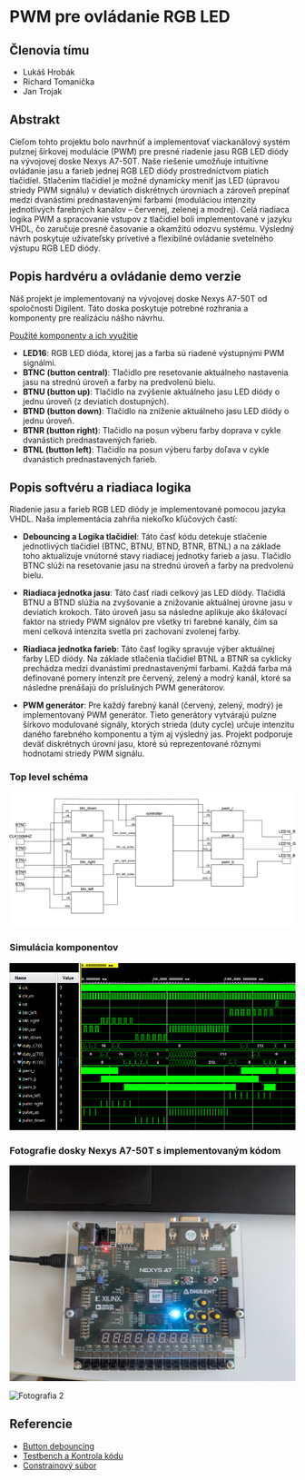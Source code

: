 # PWM pre ovládanie RGB LED

## Členovia tímu

* Lukáš Hrobák
* Richard Tomanička
* Jan Trojak

## Abstrakt

Cieľom tohto projektu bolo navrhnúť a implementovať viackanálový systém pulznej šírkovej modulácie (PWM) pre presné riadenie jasu RGB LED diódy na vývojovej doske Nexys A7-50T. Naše riešenie umožňuje intuitívne ovládanie jasu a farieb jednej RGB LED diódy prostredníctvom piatich tlačidiel. Stlačením tlačidiel je možné dynamicky meniť jas LED (úpravou striedy PWM signálu) v deviatich diskrétnych úrovniach a zároveň prepínať medzi dvanástimi prednastavenými farbami (moduláciou intenzity jednotlivých farebných kanálov – červenej, zelenej a modrej). Celá riadiaca logika PWM a spracovanie vstupov z tlačidiel boli implementované v jazyku VHDL, čo zaručuje presné časovanie a okamžitú odozvu systému. Výsledný návrh poskytuje užívateľsky prívetivé a flexibilné ovládanie svetelného výstupu RGB LED diódy.

## Popis hardvéru a ovládanie demo verzie

Náš projekt je implementovaný na vývojovej doske Nexys A7-50T od spoločnosti Digilent. Táto doska poskytuje potrebné rozhrania a komponenty pre realizáciu nášho návrhu.

<ins>Použité komponenty a ich využitie</ins>

* **LED16**: RGB LED dióda, ktorej jas a farba sú riadené výstupnými PWM signálmi.
* **BTNC (button central)**: Tlačidlo pre resetovanie aktuálneho nastavenia jasu na strednú úroveň a farby na predvolenú bielu.
* **BTNU (button up)**: Tlačidlo na zvýšenie aktuálneho jasu LED diódy o jednu úroveň (z deviatich dostupných).
* **BTND (button down)**: Tlačidlo na zníženie aktuálneho jasu LED diódy o jednu úroveň.
* **BTNR (button right)**: Tlačidlo na posun výberu farby doprava v cykle dvanástich prednastavených farieb.
* **BTNL (button left)**: Tlačidlo na posun výberu farby doľava v cykle dvanástich prednastavených farieb.

## Popis softvéru a riadiaca logika

Riadenie jasu a farieb RGB LED diódy je implementované pomocou jazyka VHDL. Naša implementácia zahŕňa niekoľko kľúčových častí:

* **Debouncing a Logika tlačidiel**: Táto časť kódu detekuje stlačenie jednotlivých tlačidiel (BTNC, BTNU, BTND, BTNR, BTNL) a na základe toho aktualizuje vnútorné stavy riadiacej jednotky farieb a jasu. Tlačidlo BTNC slúži na resetovanie jasu na strednú úroveň a farby na predvolenú bielu.

* **Riadiaca jednotka jasu**: Táto časť riadi celkový jas LED diódy. Tlačidlá BTNU a BTND slúžia na zvyšovanie a znižovanie aktuálnej úrovne jasu v deviatich krokoch. Táto úroveň jasu sa následne aplikuje ako škálovací faktor na striedy PWM signálov pre všetky tri farebné kanály, čím sa mení celková intenzita svetla pri zachovaní zvolenej farby.

* **Riadiaca jednotka farieb**: Táto časť logiky spravuje výber aktuálnej farby LED diódy. Na základe stlačenia tlačidiel BTNL a BTNR sa cyklicky prechádza medzi dvanástimi prednastavenými farbami. Každá farba má definované pomery intenzít pre červený, zelený a modrý kanál, ktoré sa následne prenášajú do príslušných PWM generátorov.

* **PWM generátor**: Pre každý farebný kanál (červený, zelený, modrý) je implementovaný PWM generátor. Tieto generátory vytvárajú pulzne šírkovo modulované signály, ktorých strieda (duty cycle) určuje intenzitu daného farebného komponentu a tým aj výsledný jas. Projekt podporuje deväť diskrétnych úrovní jasu, ktoré sú reprezentované rôznymi hodnotami striedy PWM signálu.

### Top level schéma

![PWM blokové schéma](scheme.png)


### Simulácia komponentov

![Simulácia](sim.png)

### Fotografie dosky Nexys A7-50T s implementovaným kódom

![Fotografia 1](foto1.jpg)

![Fotografia 2](foto2.jpg)

## Referencie

* [Button debouncing](https://github.com/tomas-fryza/vhdl-labs/tree/master/examples/_debounce)
* [Testbench a Kontrola kódu](https://chatgpt.com/)
* [Constrainový súbor](https://www.google.com/search?q=https://raw.githubusercontent.com/Digilent/digilent-xdc/master/Nexys-A7-50T-Master.xdc)

